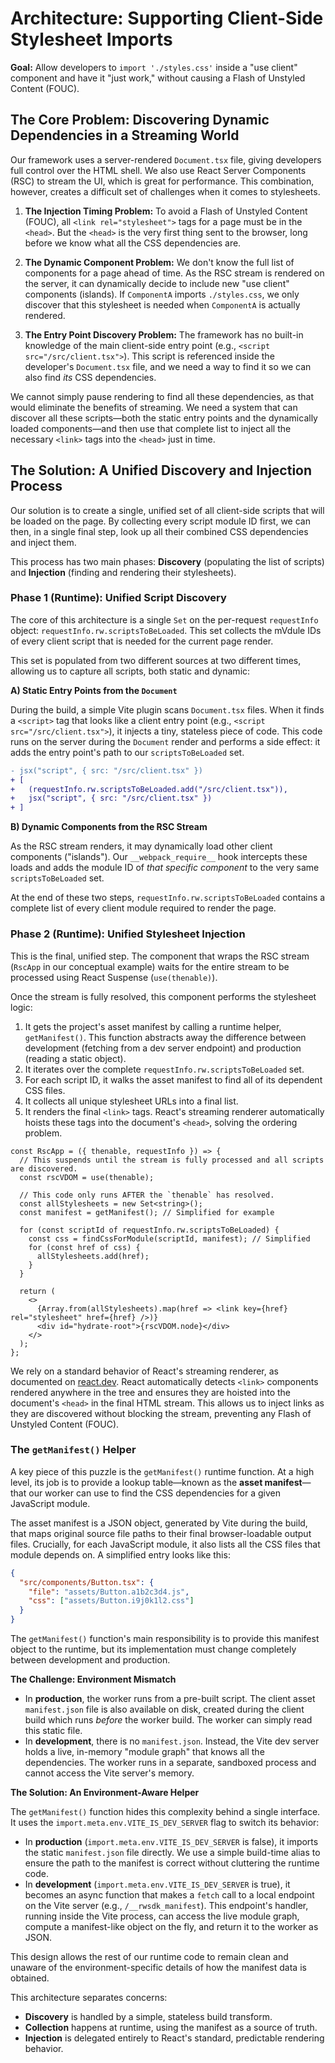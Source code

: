 # Architecture: Supporting Client-Side Stylesheet Imports

**Goal:** Allow developers to `import './styles.css'` inside a "use client" component and have it "just work," without causing a Flash of Unstyled Content (FOUC).

## The Core Problem: Discovering Dynamic Dependencies in a Streaming World

Our framework uses a server-rendered `Document.tsx` file, giving developers full control over the HTML shell. We also use React Server Components (RSC) to stream the UI, which is great for performance. This combination, however, creates a difficult set of challenges when it comes to stylesheets.

1.  **The Injection Timing Problem:** To avoid a Flash of Unstyled Content (FOUC), all `<link rel="stylesheet">` tags for a page must be in the `<head>`. But the `<head>` is the very first thing sent to the browser, long before we know what all the CSS dependencies are.

2.  **The Dynamic Component Problem:** We don't know the full list of components for a page ahead of time. As the RSC stream is rendered on the server, it can dynamically decide to include new "use client" components (islands). If `ComponentA` imports `./styles.css`, we only discover that this stylesheet is needed when `ComponentA` is actually rendered.

3.  **The Entry Point Discovery Problem:** The framework has no built-in knowledge of the main client-side entry point (e.g., `<script src="/src/client.tsx">`). This script is referenced inside the developer's `Document.tsx` file, and we need a way to find it so we can also find *its* CSS dependencies.

We cannot simply pause rendering to find all these dependencies, as that would eliminate the benefits of streaming. We need a system that can discover all these scripts—both the static entry points and the dynamically loaded components—and then use that complete list to inject all the necessary `<link>` tags into the `<head>` just in time.

## The Solution: A Unified Discovery and Injection Process

Our solution is to create a single, unified set of all client-side scripts that will be loaded on the page. By collecting every script module ID first, we can then, in a single final step, look up all their combined CSS dependencies and inject them.

This process has two main phases: **Discovery** (populating the list of scripts) and **Injection** (finding and rendering their stylesheets).

### Phase 1 (Runtime): Unified Script Discovery

The core of this architecture is a single `Set` on the per-request `requestInfo` object: `requestInfo.rw.scriptsToBeLoaded`. This set collects the mVdule IDs of every client script that is needed for the current page render.

This set is populated from two different sources at two different times, allowing us to capture all scripts, both static and dynamic:

**A) Static Entry Points from the `Document`**

During the build, a simple Vite plugin scans `Document.tsx` files. When it finds a `<script>` tag that looks like a client entry point (e.g., `<script src="/src/client.tsx">`), it injects a tiny, stateless piece of code. This code runs on the server during the `Document` render and performs a side effect: it adds the entry point's path to our `scriptsToBeLoaded` set.

```diff
- jsx("script", { src: "/src/client.tsx" })
+ [
+   (requestInfo.rw.scriptsToBeLoaded.add("/src/client.tsx")),
+   jsx("script", { src: "/src/client.tsx" })
+ ]
```

**B) Dynamic Components from the RSC Stream**

As the RSC stream renders, it may dynamically load other client components ("islands"). Our `__webpack_require__` hook intercepts these loads and adds the module ID of *that specific component* to the very same `scriptsToBeLoaded` set.

At the end of these two steps, `requestInfo.rw.scriptsToBeLoaded` contains a complete list of every client module required to render the page.

### Phase 2 (Runtime): Unified Stylesheet Injection

This is the final, unified step. The component that wraps the RSC stream (`RscApp` in our conceptual example) waits for the entire stream to be processed using React Suspense (`use(thenable)`).

Once the stream is fully resolved, this component performs the stylesheet logic:
1.  It gets the project's asset manifest by calling a runtime helper, `getManifest()`. This function abstracts away the difference between development (fetching from a dev server endpoint) and production (reading a static object).
2.  It iterates over the complete `requestInfo.rw.scriptsToBeLoaded` set.
3.  For each script ID, it walks the asset manifest to find all of its dependent CSS files.
4.  It collects all unique stylesheet URLs into a final list.
5.  It renders the final `<link>` tags. React's streaming renderer automatically hoists these tags into the document's `<head>`, solving the ordering problem.

```tsx
const RscApp = ({ thenable, requestInfo }) => {
  // This suspends until the stream is fully processed and all scripts are discovered.
  const rscVDOM = use(thenable);

  // This code only runs AFTER the `thenable` has resolved.
  const allStylesheets = new Set<string>();
  const manifest = getManifest(); // Simplified for example

  for (const scriptId of requestInfo.rw.scriptsToBeLoaded) {
    const css = findCssForModule(scriptId, manifest); // Simplified
    for (const href of css) {
      allStylesheets.add(href);
    }
  }

  return (
    <>
      {Array.from(allStylesheets).map(href => <link key={href} rel="stylesheet" href={href} />)}
      <div id="hydrate-root">{rscVDOM.node}</div>
    </>
  );
};
```

We rely on a standard behavior of React's streaming renderer, as documented on [react.dev](https://react.dev/reference/react-dom/components/link#special-rendering-behavior). React automatically detects `<link>` components rendered anywhere in the tree and ensures they are hoisted into the document's `<head>` in the final HTML stream. This allows us to inject links as they are discovered without blocking the stream, preventing any Flash of Unstyled Content (FOUC).

### The `getManifest()` Helper

A key piece of this puzzle is the `getManifest()` runtime function. At a high level, its job is to provide a lookup table—known as the **asset manifest**—that our worker can use to find the CSS dependencies for a given JavaScript module.

The asset manifest is a JSON object, generated by Vite during the build, that maps original source file paths to their final browser-loadable output files. Crucially, for each JavaScript module, it also lists all the CSS files that module depends on. A simplified entry looks like this:

```json
{
  "src/components/Button.tsx": {
    "file": "assets/Button.a1b2c3d4.js",
    "css": ["assets/Button.i9j0k1l2.css"]
  }
}
```

The `getManifest()` function's main responsibility is to provide this manifest object to the runtime, but its implementation must change completely between development and production.

**The Challenge: Environment Mismatch**

-   In **production**, the worker runs from a pre-built script. The client asset `manifest.json` file is also available on disk, created during the client build which runs *before* the worker build. The worker can simply read this static file.
-   In **development**, there is no `manifest.json`. Instead, the Vite dev server holds a live, in-memory "module graph" that knows all the dependencies. The worker runs in a separate, sandboxed process and cannot access the Vite server's memory.

**The Solution: An Environment-Aware Helper**

The `getManifest()` function hides this complexity behind a single interface. It uses the `import.meta.env.VITE_IS_DEV_SERVER` flag to switch its behavior:

-   In **production** (`import.meta.env.VITE_IS_DEV_SERVER` is false), it imports the static `manifest.json` file directly. We use a simple build-time alias to ensure the path to the manifest is correct without cluttering the runtime code.
-   In **development** (`import.meta.env.VITE_IS_DEV_SERVER` is true), it becomes an async function that makes a `fetch` call to a local endpoint on the Vite server (e.g., `/__rwsdk_manifest`). This endpoint's handler, running inside the Vite process, can access the live module graph, compute a manifest-like object on the fly, and return it to the worker as JSON.

This design allows the rest of our runtime code to remain clean and unaware of the environment-specific details of how the manifest data is obtained.

This architecture separates concerns:
-   **Discovery** is handled by a simple, stateless build transform.
-   **Collection** happens at runtime, using the manifest as a source of truth.
-   **Injection** is delegated entirely to React's standard, predictable rendering behavior.
